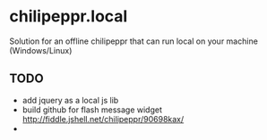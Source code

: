 # chilipeppr.local
Solution for an offline chilipeppr that can run local on your machine (Windows/Linux)

## TODO
* add jquery as a local js lib
* build github for flash message widget http://fiddle.jshell.net/chilipeppr/90698kax/
* 
